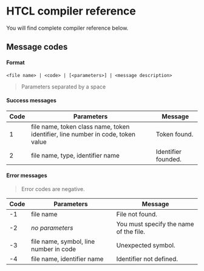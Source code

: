 ﻿# HTCL compiler reference

You will find complete compiler reference below.

## Message codes

#### Format

`<file name> | <code> | [<parameters>] | <message description>`

>Parameters separated by a space

#### Success messages

| Code     | Parameters    | Message |
| --------|---------|-------|
| 1 | file name, token class name, token identifier, line number in code, token value | Token found. |
| 2 | file name, type, identifier name | Identifier founded. |

#### Error messages

>Error codes are negative.

| Code     | Parameters    | Message |
| --------|---------|-------|
| -1 | file name | File not found. |
| -2 | *no parameters* | You must specify the name of the file. |
| -3 | file name, symbol, line number in code | Unexpected symbol. |
| -4 | file name, identifier name | Identifier not defined. |